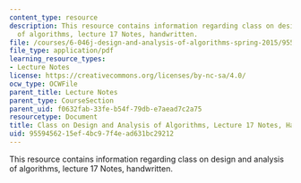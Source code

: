 ```yaml
---
content_type: resource
description: This resource contains information regarding class on design and analysis
  of algorithms, lecture 17 Notes, handwritten.
file: /courses/6-046j-design-and-analysis-of-algorithms-spring-2015/9559456215ef4bc97f4ead631bc29212_MIT6_046JS15_writtenlec17.pdf
file_type: application/pdf
learning_resource_types:
- Lecture Notes
license: https://creativecommons.org/licenses/by-nc-sa/4.0/
ocw_type: OCWFile
parent_title: Lecture Notes
parent_type: CourseSection
parent_uid: f0632fab-33fe-b54f-79db-e7aead7c2a75
resourcetype: Document
title: Class on Design and Analysis of Algorithms, Lecture 17 Notes, Handwritten
uid: 95594562-15ef-4bc9-7f4e-ad631bc29212
---
```

This resource contains information regarding class on design and analysis of algorithms, lecture 17 Notes, handwritten.